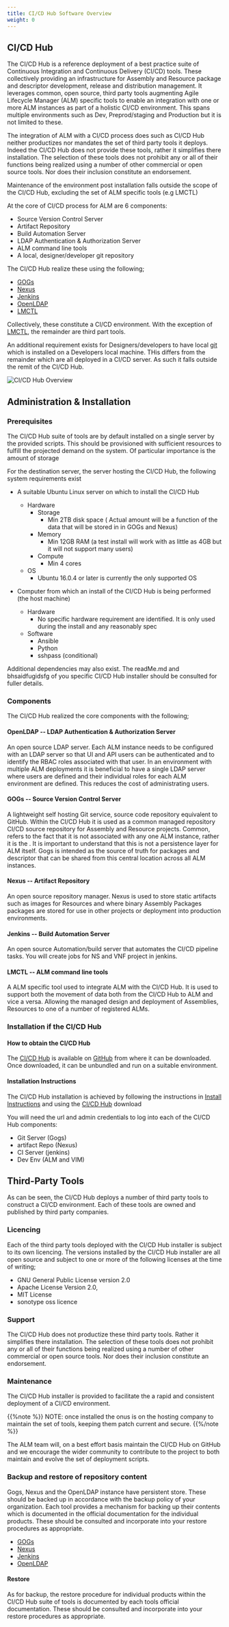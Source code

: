 ```yaml
---
title: CI/CD Hub Software Overview
weight: 0
---
```


## CI/CD Hub

The CI/CD Hub is a reference deployment of a best practice suite of Continuous Integration and Continuous Delivery (CI/CD) tools. These collectively providing an infrastructure for Assembly and Resource package and descriptor development, release and distribution management. It leverages common, open source, third party tools augmenting Agile Lifecycle Manager (ALM) specific tools to enable an integration with one or more ALM instances as part of a holistic CI/CD environment. This spans multiple environments such as Dev, Preprod/staging and Production but it is not limited to these.

The integration of ALM with a CI/CD process does such as CI/CD Hub neither productizes nor mandates the set of third party tools it deploys. Indeed the CI/CD Hub does not provide these tools, rather it simplifies there installation. The selection of these tools does not prohibit any or all of their functions being realized using a number of other commercial or open source tools. Nor does their inclusion constitute an endorsement.

Maintenance of the environment post installation falls outside the scope of the CI/CD Hub, excluding the set of ALM specific tools (e.g LMCTL)

At the core of CI/CD process for ALM are 6 components:

  * Source Version Control Server
  * Artifact Repository 
  * Build Automation Server
  * LDAP Authentication & Authorization Server
  * ALM command line tools
  * A local, designer/developer git repository 

The CI/CD Hub realize these using the following;

  * [GOGs](https://gogs.io)
  * [Nexus](https://www.sonatype.com/nexus-repository-sonatype)
  * [Jenkins](https://jenkins.io)
  * [OpenLDAP](https://www.openldap.org)
  * [LMCTL](https://pypi.org/project/lmctl)


Collectively, these constitute a CI/CD environment. With the exception of [LMCTL](https://pypi.org/project/lmctl/2.0.4), the remainder are third part tools.

An additional requirement exists for Designers/developers to have local [git](https://git-scm.com) which is installed on a Developers local machine. THis differs from the remainder which are all deployed in a CI/CD server. As such it falls outside the remit of the CI/CD Hub. 

![CI/CD Hub Overview](/images/user-guides/cicd/software/overview.png "CICDHub Overview")

## Administration & Installation
### Prerequisites

The CI/CD Hub suite of tools are by default installed on a single server by the provided scripts. This should be provisioned with sufficient resources to fulfill the projected demand on the system. Of particular importance is the amount of storage

For the destination server, the server hosting the CI/CD Hub, the following system requirements exist

* A suitable Ubuntu Linux server on which to install the CI/CD Hub
  * Hardware
    * Storage
      * Min 2TB disk space ( Actual amount will be a function of the data that will be stored in in GOGs and Nexus)
    * Memory
      * Min 12GB RAM (a test install will work with as little as 4GB but it will not support many users)
    * Compute
      * Min 4 cores
  * OS
    * Ubuntu 16.0.4 or later is currently the only supported OS
  
* Computer from which an install of the CI/CD Hub is being performed (the host machine)
  * Hardware
     * No specific hardware requirement are identified. It is only used during the install and any reasonably spec
  * Software
    * Ansible
    * Python
    * sshpass (conditional)

Additional dependencies may also exist. The readMe.md and bhsaidfugidsfg of you specific CI/CD Hub installer should be consulted for fuller details.

### Components

The CI/CD Hub realized the core components with the following;

#### OpenLDAP -- LDAP Authentication & Authorization Server
An open source LDAP server. Each ALM instance needs to be configured with an LDAP server so that UI and API users can be authenticated and to identify the RBAC roles associated with that user. In an environment with multiple ALM deployments it is beneficial to have a single LDAP server where users are defined and their individual roles for each ALM environment are defined. This reduces the cost of administrating users. 

#### GOGs -- Source Version Control Server
A lightweight self hosting Git service, source code repository equivalent to GitHub. Within the CI/CD Hub it is used as a common managed repository CI/CD source repository for Assembly and Resource projects. Common, refers to the fact that it is not associated with any one ALM instance, rather it is the . It is important to understand that this is not a persistence layer for ALM itself. Gogs is intended as the source of truth for packages and descriptor that can be shared from this central location across all ALM instances.

#### Nexus -- Artifact Repository
An open source repository manager. Nexus is used to store static artifacts such as images for Resources and where binary Assembly Packages packages are stored for use in other projects or deployment into production environments.

#### Jenkins -- Build Automation Server
An open source Automation/build server  that automates the CI/CD pipeline tasks. You will create jobs for NS and VNF project in jenkins.

#### LMCTL -- ALM command line tools
A ALM specific tool used to integrate ALM with the CI/CD Hub. It is used to support both the movement of data both from the CI/CD Hub to ALM and vice a versa. Allowing the managed design and  deployment of Assemblies, Resources to one of a number of registered ALMs. 

### Installation if the CI/CD Hub
#### How to obtain the CI/CD Hub
The [CI/CD Hub](https://github.com/accanto-systems/lm-cicdhub) is available on [GitHub](https://github.com/accanto-systems/lm-cicdhub) from where it can be downloaded. Once downloaded, it can be unbundled and run on a suitable environment.

#### Installation Instructions
The CI/CD Hub installation is achieved by following the instructions in [Install Instructions](/installation/cicdhub/cicd-hub-start/) and using the [CI/CD Hub](https://github.com/accanto-systems/lm-cicdhub) download

You will need the url and admin credentials to log into each of the CI/CD Hub components:

  * Git Server (Gogs)
  * artifact Repo (Nexus)
  * CI Server (jenkins)
  * Dev Env (ALM and VIM)
  
## Third-Party Tools
As can be seen, the CI/CD Hub deploys a number of third party tools to construct a CI/CD environment. Each of these tools are owned and published by third party companies.

### Licencing
Each of the third party tools deployed with the CI/CD Hub installer is subject to its own licencing. The versions installed by the CI/CD Hub installer are all open source and subject to one or more of the following licenses at the time of writing;

* GNU General Public License version 2.0
* Apache License Version 2.0,
* MIT License
* sonotype oss licence

### Support
The CI/CD Hub does not productize these third party tools. Rather it simplifies there installation. The selection of these tools does not prohibit any or all of their functions being realized using a number of other commercial or open source tools. Nor does their inclusion constitute an endorsement. 

### Maintenance

The CI/CD Hub installer is provided to facilitate the a rapid and consistent deployment of a CI/CD environment. 

{{%note %}}
NOTE: once installed the onus is on the hosting company to maintain the set of tools, keeping them patch current and secure.
{{%/note %}}

The ALM team will, on a best effort basis maintain the CI/CD Hub on GitHub and we encourage the wider community to contribute to the project to both maintain and evolve the set of deployment scripts. 


### Backup and restore of repository content
Gogs, Nexus and the OpenLDAP instance have persistent store. These should be backed up in accordance with the backup policy of your organization. Each tool provides a mechanism for backing up their contents which is documented in the official documentation for the individual products. These should be consulted and incorporate into your restore procedures as appropriate.

  * [GOGs](https://gogs.io)
  * [Nexus](https://www.sonatype.com/nexus-repository-sonatype)
  * [Jenkins](https://jenkins.io)
  * [OpenLDAP](https://www.openldap.org)
  
#### Restore
As for backup, the restore procedure for individual products within the CI/CD Hub suite of tools is documented by each tools official documentation. These should be consulted and incorporate into your restore procedures as appropriate.
